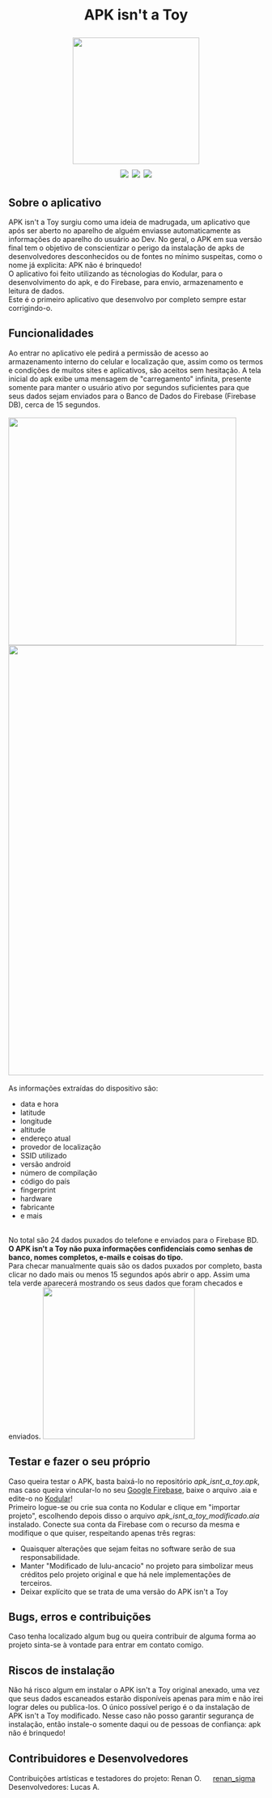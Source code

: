 <h1 align="center">
<p>APK isn't a Toy</p>
<img src=https://user-images.githubusercontent.com/110111018/186804085-6c000c7d-9b33-458e-a921-ea672ecd63a5.png width=250px>
<br>
<img src=https://img.shields.io/github/license/lulu-ancacio/APK_isnt_a_Toy>
<img src=http://img.shields.io/static/v1?label=type&message=apk&color=rgb(220,20,60)&style=flat>
<img src=http://img.shields.io/static/v1?label=kodular&message=version%201.5%20Fenix&color=rgb(138,43,226)&style=flat>
</h1>

<h2>Sobre o aplicativo</h2>
<p>
APK isn't a Toy surgiu como uma ideia de madrugada, um aplicativo que após ser aberto no aparelho de alguém enviasse automaticamente as informações do aparelho do usuário ao Dev. No geral, o APK em sua versão final tem o objetivo de conscientizar o perigo da instalação de apks de desenvolvedores desconhecidos ou de fontes no mínimo suspeitas, como o nome já explicita: APK não é brinquedo!
<br>
O aplicativo foi feito utilizando as técnologias do Kodular, para o desenvolvimento do apk, e do Firebase, para envio, armazenamento e leitura de dados.
<br>
Este é o primeiro aplicativo que desenvolvo por completo sempre estar corrigindo-o.
</p>

<h2>Funcionalidades</h2>
<p>
Ao entrar no aplicativo ele pedirá a permissão de acesso ao armazenamento interno do celular e localização que, assim como os termos e condições de muitos sites e aplicativos, são aceitos sem hesitação. A tela inicial do apk exibe uma mensagem de "carregamento" infinita, presente somente para manter o usuário ativo por segundos suficientes para que seus dados sejam enviados para o Banco de Dados do Firebase (Firebase DB), cerca de 15 segundos.
<br>
<br>
<img src=https://user-images.githubusercontent.com/110111018/186818526-4b8075af-0626-4415-ad8e-3e51609293e1.gif width=450px align=left>
<img src=https://user-images.githubusercontent.com/110111018/186823459-a97423ef-096d-4d13-87a6-5171842bc432.png width=850px>
<br>
<br>
As informações extraídas do dispositivo são:
<ul>
<li>data e hora</li> 
<li>latitude</li>
<li>longitude</li>
<li>altitude</li>
<li>endereço atual</li>
<li>provedor de localização</li>
<li>SSID utilizado</li>
<li>versão android</li>
<li>número de compilação</li>
<li>código do país</li>
<li>fingerprint</li>
<li>hardware</li>
<li>fabricante</li>
<li>e mais</li>
</ul>
<br>
No total são 24 dados puxados do telefone e enviados para o Firebase BD. <strong>O APK isn't a Toy não puxa informações confidenciais como senhas de banco, nomes completos, e-mails e coisas do tipo.</strong>
<br>
Para checar manualmente quais são os dados puxados por completo, basta clicar no dado mais ou menos 15 segundos após abrir o app. Assim uma tela verde aparecerá mostrando os seus dados que foram checados e enviados.
<img src=https://user-images.githubusercontent.com/110111018/186824469-c0a5df2e-382c-45d3-9aa2-48098f0a5dd6.png width=300px>
</p>

<h2>Testar e fazer o seu próprio</h2>
<p>
Caso queira testar o APK, basta baixá-lo no repositório <i>apk_isnt_a_toy.apk</i>, mas caso queira vincular-lo no seu <a href=https://firebase.google.com>Google Firebase</a>, baixe o arquivo .aia e edite-o no <a href=https://kodular.io>Kodular</a>! 
<br>
Primeiro logue-se ou crie sua conta no Kodular e clique em "importar projeto", escolhendo depois disso o arquivo <i>apk_isnt_a_toy_modificado.aia</i> instalado. Conecte sua conta da Firebase com o recurso da mesma e modifique o que quiser, respeitando apenas três regras:
<ul>
<li>Quaisquer alterações que sejam feitas no software serão de sua responsabilidade.</li>
<li>Manter "Modificado de lulu-ancacio" no projeto para simbolizar meus créditos pelo projeto original e que há nele implementações de terceiros.</li>
<li>Deixar explícito que se trata de uma versão do APK isn't a Toy </li>
</ul>
</p>

<h2>Bugs, erros e contribuições</h2>
<p>Caso tenha localizado algum bug ou queira contribuir de alguma forma ao projeto sinta-se à vontade para entrar em contato comigo.</p>

<h2>Riscos de instalação</h2>
<p>
Não há risco algum em instalar o APK isn't a Toy original anexado, uma vez que seus dados escaneados estarão disponíveis apenas para mim e não irei lograr deles ou publica-los. O único possível perigo é o da instalação de APK isn't a Toy modificado. Nesse caso não posso garantir segurança de instalação, então instale-o somente daqui ou de pessoas de confiança: apk não é brinquedo!</p>

<h2>Contribuidores e Desenvolvedores</h2>
<p>
Contribuições artísticas e testadores do projeto: Renan O.&nbsp;<img src=https://upload.wikimedia.org/wikipedia/commons/5/58/Instagram-Icon.png width=15px> <a href=https://www.instagram.com/renan_sigma/>renan_sigma</a>
<br>
Desenvolvedores: Lucas A.
</p>
